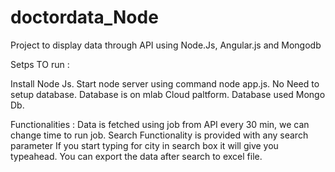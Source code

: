 # doctordata_Node
Project to display data through API using Node.Js, Angular.js and Mongodb

Setps TO run :

Install Node Js. Start node server using command node app.js. No Need to setup database. Database is on mlab Cloud paltform. Database used Mongo Db.

Functionalities : Data is fetched using job from API every 30 min, we can change time to run job. Search Functionality is provided with any search parameter If you start typing for city in search box it will give you typeahead. You can export the data after search to excel file.
